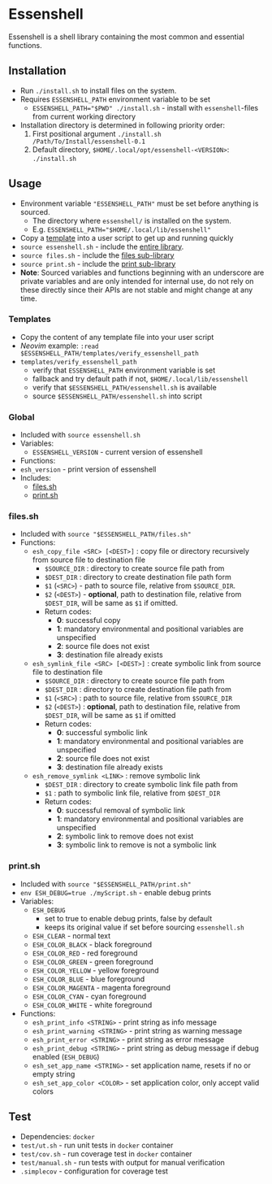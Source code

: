 # Essenshell

Essenshell is a shell library containing the most common and essential functions.

## Installation
- Run `./install.sh` to install files on the system.
- Requires `ESSENSHELL_PATH` environment variable to be set
    - `ESSENSHELL_PATH="$PWD" ./install.sh` - install with `essenshell`-files from current working directory
- Installation directory is determined in following priority order:
    1. First positional argument `./install.sh /Path/To/Install/essenshell-0.1`
    2. Default directory, `$HOME/.local/opt/essenshell-<VERSION>`: `./install.sh`

## Usage
- Environment variable `"ESSENSHELL_PATH"` must be set before anything is sourced.
    - The directory where `essenshell/` is installed on the system.
    - E.g. `ESSENSHELL_PATH="$HOME/.local/lib/essenshell"`
- Copy a [template](#templates) into a user script to get up and running quickly
- `source essenshell.sh` - include the [entire library](#global).
- `source files.sh` - include the [files sub-library](#filessh)
- `source print.sh` - include the [print sub-library](#printsh)
- **Note**: Sourced variables and functions beginning with an underscore are private variables and are only intended for internal use, do not rely on these directly since their APIs are not stable and might change at any time.

### Templates
- Copy the content of any template file into your user script
- _Neovim_ example: `:read $ESSENSHELL_PATH/templates/verify_essenshell_path`
- `templates/verify_essenshell_path`
    - verify that `ESSENSHELL_PATH` environment variable is set
    - fallback and try default path if not, `$HOME/.local/lib/essenshell`
    - verify that `$ESSENSHELL_PATH/essenshell.sh` is available
    - source `$ESSENSHELL_PATH/essenshell.sh` into script

### Global
- Included with `source essenshell.sh`
- Variables:
    - `ESSENSHELL_VERSION` - current version of essenshell
- Functions:
- `esh_version` - print version of essenshell
- Includes:
    - [files.sh](#filessh)
    - [print.sh](#printsh)

### files.sh
- Included with `source "$ESSENSHELL_PATH/files.sh"`
- Functions:
    - `esh_copy_file <SRC> [<DEST>]` : copy file or directory recursively from source file to destination file
        - `$SOURCE_DIR` : directory to create source file path from
        - `$DEST_DIR` : directory to create destination file path form
        - `$1` (`<SRC>`) - path to source file, relative from `$SOURCE_DIR`.
        - `$2` (`<DEST>`) - **optional**, path to destination file, relative from `$DEST_DIR`, will be same as `$1` if omitted.
        - Return codes:
            - **0**: successful copy
            - **1**: mandatory environmental and positional variables are unspecified
            - **2**: source file does not exist
            - **3**: destination file already exists
    - `esh_symlink_file <SRC> [<DEST>]` : create symbolic link from source file to destination file
        - `$SOURCE_DIR` : directory to create source file path from
        - `$DEST_DIR` : directory to create destination file path from
        - `$1` (`<SRC>`) : path to source file, relative from `$SOURCE_DIR`
        - `$2` (`<DEST>`) : **optional**, path to destination file, relative from `$DEST_DIR`, will be same as `$1` if omitted
        -  Return codes:
            - **0**: successful symbolic link
            - **1**: mandatory environmental and positional variables are unspecified
            - **2**: source file does not exist
            - **3**: destination file already exists
    - `esh_remove_symlink <LINK>` : remove symbolic link
        -  `$DEST_DIR` : directory to create symbolic link file path from
        - `$1` : path to symbolic link file, relative from `$DEST_DIR`
        - Return codes:
            - **0**: successful removal of symbolic link
            - **1**: mandatory environmental and positional variables are unspecified
            - **2**: symbolic link to remove does not exist
            - **3**: symbolic link to remove is not a symbolic link

### print.sh
- Included with `source "$ESSENSHELL_PATH/print.sh"`
- `env ESH_DEBUG=true ./myScript.sh` - enable debug prints
- Variables:
    - `ESH_DEBUG`
        - set to true to enable debug prints, false by default
        - keeps its original value if set before sourcing `essenshell.sh`
    - `ESH_CLEAR` - normal text
    - `ESH_COLOR_BLACK` - black foreground
    - `ESH_COLOR_RED` - red foreground
    - `ESH_COLOR_GREEN` - green foreground
    - `ESH_COLOR_YELLOW` - yellow foreground
    - `ESH_COLOR_BLUE` - blue foreground
    - `ESH_COLOR_MAGENTA` - magenta foreground
    - `ESH_COLOR_CYAN` - cyan foreground
    - `ESH_COLOR_WHITE` - white foreground
- Functions:
    - `esh_print_info <STRING>` - print string as info message
    - `esh_print_warning <STRING>` - print string as warning message
    - `esh_print_error <STRING>` - print string as error message
    - `esh_print_debug <STRING>` - print string as debug message if debug enabled (`ESH_DEBUG`)
    - `esh_set_app_name <STRING>` - set application name, resets if no or empty string
    - `esh_set_app_color <COLOR>` - set application color, only accept valid colors

## Test
- Dependencies: `docker`
- `test/ut.sh` - run unit tests in `docker` container
- `test/cov.sh` - run coverage test in `docker` container
- `test/manual.sh` - run tests with output for manual verification
- `.simplecov` - configuration for coverage test
